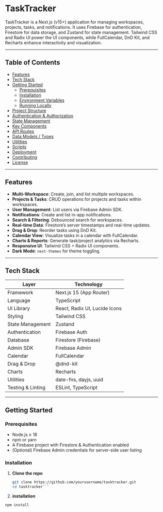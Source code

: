 # TaskTracker

TaskTracker is a Next.js (v15+) application for managing workspaces, projects, tasks, and notifications. It uses Firebase for authentication, Firestore for data storage, and Zustand for state management. Tailwind CSS and Radix UI power the UI components, while FullCalendar, DnD Kit, and Recharts enhance interactivity and visualization.

---

## Table of Contents

- [Features](#features)  
- [Tech Stack](#tech-stack)  
- [Getting Started](#getting-started)  
  - [Prerequisites](#prerequisites)  
  - [Installation](#installation)  
  - [Environment Variables](#environment-variables)  
  - [Running Locally](#running-locally)  
- [Project Structure](#project-structure)  
- [Authentication & Authorization](#authentication--authorization)  
- [State Management](#state-management)  
- [Key Components](#key-components)  
- [API Routes](#api-routes)  
- [Data Models / Types](#data-models--types)  
- [Utilities](#utilities)  
- [Scripts](#scripts)  
- [Deployment](#deployment)  
- [Contributing](#contributing)  
- [License](#license)

---

## Features

- **Multi-Workspace**: Create, join, and list multiple workspaces.  
- **Projects & Tasks**: CRUD operations for projects and tasks within workspaces.  
- **User Management**: List users via Firebase Admin SDK.  
- **Notifications**: Create and list in-app notifications.  
- **Search & Filtering**: Debounced search for workspaces.  
- **Real-time Data**: Firestore’s server timestamps and real-time updates.  
- **Drag & Drop**: Reorder tasks using DnD Kit.  
- **Calendar View**: Visualize tasks in a calendar with FullCalendar.  
- **Charts & Reports**: Generate task/project analytics via Recharts.  
- **Responsive UI**: Tailwind CSS + Radix UI components.  
- **Dark Mode**: `next-themes` for theme toggling.

---

## Tech Stack

| Layer              | Technology                       |
| ------------------ | -------------------------------- |
| Framework          | Next.js 15 (App Router)          |
| Language           | TypeScript                       |
| UI Library         | React, Radix UI, Lucide Icons    |
| Styling            | Tailwind CSS                     |
| State Management   | Zustand                          |
| Authentication     | Firebase Auth                    |
| Database           | Firestore (Firebase)             |
| Admin SDK          | Firebase Admin                   |
| Calendar           | FullCalendar                     |
| Drag & Drop        | @dnd-kit                         |
| Charts             | Recharts                         |
| Utilities          | date-fns, dayjs, uuid            |
| Testing & Linting  | ESLint, TypeScript               |

---

## Getting Started

### Prerequisites

- Node.js ≥ 18  
- npm or yarn  
- A Firebase project with Firestore & Authentication enabled  
- (Optional) Firebase Admin credentials for server-side user listing  

### Installation

1. **Clone the repo**  
   ```bash
   git clone https://github.com/yourusername/tasktracker.git
   cd tasktracker```

2. **installation**
```bash
npm install
```
